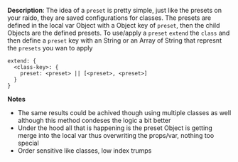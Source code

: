 __Description__: The idea of a `preset` is pretty simple, just like the presets on your raido, they are saved configurations for classes. The presets are defined in the local var Object with a Object key of `preset`, then the child Objects are the defined presets. To use/apply a `preset` `extend` the `class` and then define a `preset` key with an String or an Array of String that represnt the `presets` you wan to apply

```
extend: {
  <class-key>: {
    preset: <preset> || [<preset>, <preset>]
  }
}
```

__Notes__

+ The same results could be achived though using multiple classes as well although this method condeses the logic a bit better
+ Under the hood all that is happening is the preset Object is getting merge into the local var thus overwriting the props/var, nothing too special
+ Order sensitive like classes, low index trumps